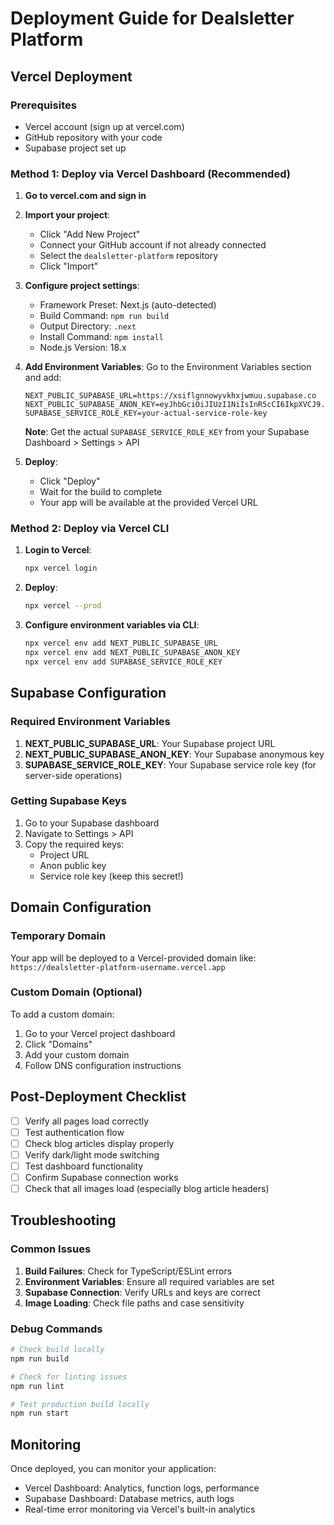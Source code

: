 # Deployment Guide for Dealsletter Platform

## Vercel Deployment

### Prerequisites
- Vercel account (sign up at vercel.com)
- GitHub repository with your code
- Supabase project set up

### Method 1: Deploy via Vercel Dashboard (Recommended)

1. **Go to vercel.com and sign in**

2. **Import your project**:
   - Click "Add New Project"
   - Connect your GitHub account if not already connected
   - Select the `dealsletter-platform` repository
   - Click "Import"

3. **Configure project settings**:
   - Framework Preset: Next.js (auto-detected)
   - Build Command: `npm run build`
   - Output Directory: `.next` 
   - Install Command: `npm install`
   - Node.js Version: 18.x

4. **Add Environment Variables**:
   Go to the Environment Variables section and add:
   
   ```
   NEXT_PUBLIC_SUPABASE_URL=https://xsiflgnnowyvkhxjwmuu.supabase.co
   NEXT_PUBLIC_SUPABASE_ANON_KEY=eyJhbGciOiJIUzI1NiIsInR5cCI6IkpXVCJ9.eyJpc3MiOiJzdXBhYmFzZSIsInJlZiI6InhzaWZsZ25ub3d5dmtoeGp3bXV1Iiwicm9sZSI6ImFub24iLCJpYXQiOjE3NTI1OTk1MTksImV4cCI6MjA2ODE3NTUxOX0.FrTbaY2jSqUjbkYSoKSmk_SA8GF5TX3UaxJJu7bL7uc
   SUPABASE_SERVICE_ROLE_KEY=your-actual-service-role-key
   ```
   
   **Note**: Get the actual `SUPABASE_SERVICE_ROLE_KEY` from your Supabase Dashboard > Settings > API

5. **Deploy**:
   - Click "Deploy"
   - Wait for the build to complete
   - Your app will be available at the provided Vercel URL

### Method 2: Deploy via Vercel CLI

1. **Login to Vercel**:
   ```bash
   npx vercel login
   ```

2. **Deploy**:
   ```bash
   npx vercel --prod
   ```

3. **Configure environment variables via CLI**:
   ```bash
   npx vercel env add NEXT_PUBLIC_SUPABASE_URL
   npx vercel env add NEXT_PUBLIC_SUPABASE_ANON_KEY
   npx vercel env add SUPABASE_SERVICE_ROLE_KEY
   ```

## Supabase Configuration

### Required Environment Variables

1. **NEXT_PUBLIC_SUPABASE_URL**: Your Supabase project URL
2. **NEXT_PUBLIC_SUPABASE_ANON_KEY**: Your Supabase anonymous key
3. **SUPABASE_SERVICE_ROLE_KEY**: Your Supabase service role key (for server-side operations)

### Getting Supabase Keys

1. Go to your Supabase dashboard
2. Navigate to Settings > API
3. Copy the required keys:
   - Project URL
   - Anon public key
   - Service role key (keep this secret!)

## Domain Configuration

### Temporary Domain
Your app will be deployed to a Vercel-provided domain like:
`https://dealsletter-platform-username.vercel.app`

### Custom Domain (Optional)
To add a custom domain:
1. Go to your Vercel project dashboard
2. Click "Domains"
3. Add your custom domain
4. Follow DNS configuration instructions

## Post-Deployment Checklist

- [ ] Verify all pages load correctly
- [ ] Test authentication flow
- [ ] Check blog articles display properly
- [ ] Verify dark/light mode switching
- [ ] Test dashboard functionality
- [ ] Confirm Supabase connection works
- [ ] Check that all images load (especially blog article headers)

## Troubleshooting

### Common Issues

1. **Build Failures**: Check for TypeScript/ESLint errors
2. **Environment Variables**: Ensure all required variables are set
3. **Supabase Connection**: Verify URLs and keys are correct
4. **Image Loading**: Check file paths and case sensitivity

### Debug Commands

```bash
# Check build locally
npm run build

# Check for linting issues
npm run lint

# Test production build locally
npm run start
```

## Monitoring

Once deployed, you can monitor your application:
- Vercel Dashboard: Analytics, function logs, performance
- Supabase Dashboard: Database metrics, auth logs
- Real-time error monitoring via Vercel's built-in analytics